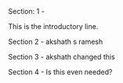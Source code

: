 Section: 1 -


This is the introductory line.


Section 2 - akshath s ramesh

Section 3 - akshath changed this

Section 4 - Is this even needed?
